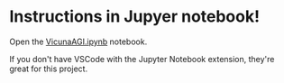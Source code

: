# Instructions in Jupyer notebook!

Open the [VicunaAGI.ipynb](https://github.com/Josh-XT/VicunaAGI/blob/main/VicunaAGI.ipynb) notebook.

If you don't have VSCode with the Jupyter Notebook extension, they're great for this project.
